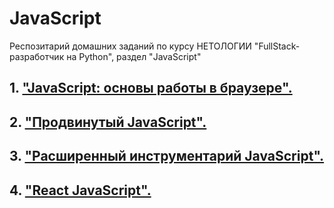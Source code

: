 # JavaScript

Респозитарий домашних заданий по курсу НЕТОЛОГИИ "FullStack-разработчик на Python", раздел "JavaScript"

## 1. ["JavaScript: основы работы в браузере".](JS/README.md "Глава 1")

## 2. ["Продвинутый JavaScript".](AJS/README.md "Глава 2")

## 3. ["Расширенный инструментарий JavaScript".](AHJS/README.md "Глава 3")

## 4. ["React JavaScript".](React/README.md "Глава 4")
